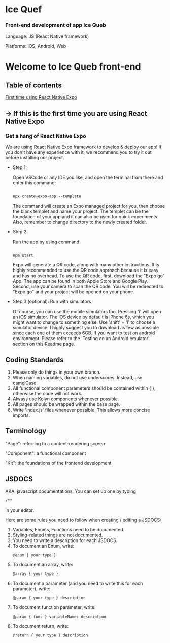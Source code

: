 # Ice Quef

### Front-end development of app Ice Queb

Language: JS (React Native framework)


Platforms: iOS, Android, Web

# Welcome to Ice Queb front-end




## Table of contents




[First time using React Native Expo](https://github.com/algebra2boy/Ice-Quef/tree/Jianxin#--if-this-is-the-first-time-you-are-using-react-native-expo)




## -> If this is the first time you are using React Native Expo

### Get a hang of React Native Expo




We are using React Native Expo framework to develop & deploy our app!
If you don't have any experience with it, we recommend you to try it
out before installing our project. 

* Step 1:

   Open VSCode or any IDE you like, and open the terminal from there
and enter this command:

   ```

   npx create-expo-app --template

   ```

   The command will create an Expo managed project for you, then choose 
the blank templet and name your project. The templet can be the
foundation of your app and it can also be used for quick experiments.
Also, remember to change directory to the newly created folder.

* Step 2:

   Run the app by using command:

   ```

   npm start

   ```

   Expo will generate a QR code, along with many other instructions.
It is highly recommended to use the QR code approach because 
it is easy and has no overhead. To use the QR code, first, download
the "Expo go" App. The app can be found in both Apple Store and Google Play.
Second, use your camera to scan the QR code. You will be redirected to
"Expo go" and your project will be opened on your phone.


* Step 3 (optional):
   Run with simulators
  
   Of course, you can use the mobile simulators too. 
Pressing 'i' will open an iOS simulator. The iOS device by default is iPhone 6s, 
which you might want to change to something else. Use 'shift' + 'i' to choose a 
simulator device. I highly suggest you to download as few as possible since each 
one of them exceeds 6GB. If you want to test on android environment. Please refer 
to the 'Testing on an Android emulator' section on this Readme page.

## Coding Standards
1. Please only do things in your own branch.
2. When naming variables, do not use underscores. Instead, use camelCase.
3. All functional component parameters should be contained within { },
   otherwise the code will not work.
4. Always use Kolyn components whenever possible.
5. All pages should be wrapped within the base page.
6. Write 'index.js' files whenever possible. This allows more concise imports.

## Terminology
"Page": referring to a content-rendering screen

"Component": a functional component

"Kit": the foundations of the frontend development

## JSDOCS
AKA, javascript documentations. You can set up one by typing

```
/**
```
in your editor.

Here are some rules you need to follow when creating / editing
a JSDOCS:

1. Variables, Enums, Functions need to be documented.
2. Styling-related things are not documented.
3. You need to write a description for each JSDOCS.
4. To document an Enum, write:
   ```
   @enum { your type }
   ```
5. To document an array, write:
   ```
   @array { your type }
   ```
6. To document a parameter (and you need to write this for each parameter), write:
   ```
   @param { your type } description
   ```
7. To document function parameter, write:
   ```
   @param { func } variableName: description
   ```
8. To document return, write:
   ```
   @return { your type } description
   ```
